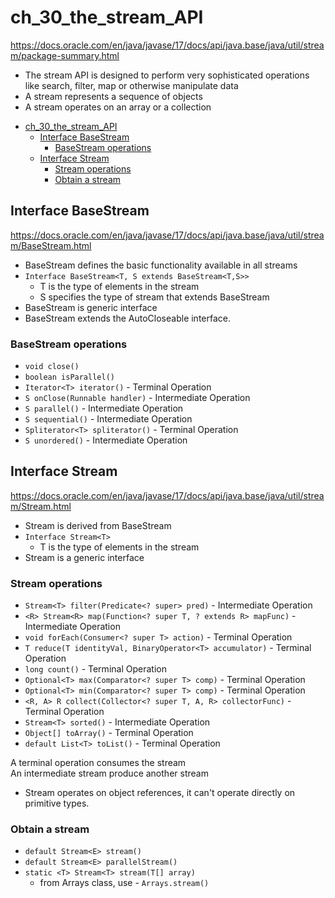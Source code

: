 # ch_30_the_stream_API
https://docs.oracle.com/en/java/javase/17/docs/api/java.base/java/util/stream/package-summary.html

- The stream API is designed to perform very sophisticated operations like search, filter, map or otherwise manipulate data
- A stream represents a sequence of objects
- A stream operates on an array or a collection

<!-- TOC -->
* [ch_30_the_stream_API](#ch_30_the_stream_api)
  * [Interface BaseStream](#interface-basestream)
    * [BaseStream operations](#basestream-operations)
  * [Interface Stream](#interface-stream)
    * [Stream operations](#stream-operations)
    * [Obtain a stream](#obtain-a-stream)
<!-- TOC -->

## Interface BaseStream
https://docs.oracle.com/en/java/javase/17/docs/api/java.base/java/util/stream/BaseStream.html

- BaseStream defines the basic functionality available in all streams
- `Interface BaseStream<T, S extends BaseStream<T,S>>`
    - T is the type of elements in the stream
    - S specifies the type of stream that extends BaseStream
- BaseStream is generic interface 
- BaseStream extends the AutoCloseable interface.

### BaseStream operations
- `void close()`
- `boolean isParallel()`
- `Iterator<T> iterator()` - Terminal Operation
- `S onClose(Runnable handler)` - Intermediate Operation
- `S parallel()` - Intermediate Operation
- `S sequential()` - Intermediate Operation
- `Spliterator<T> spliterator()` - Terminal Operation
- `S unordered()` - Intermediate Operation

## Interface Stream
https://docs.oracle.com/en/java/javase/17/docs/api/java.base/java/util/stream/Stream.html

- Stream is derived from BaseStream
- `Interface Stream<T>`
  - T is the type of elements in the stream
- Stream is a generic interface 

### Stream operations
- `Stream<T> filter(Predicate<? super> pred)` - Intermediate Operation
- `<R> Stream<R> map(Function<? super T, ? extends R> mapFunc)` - Intermediate Operation
- `void forEach(Consumer<? super T> action)` - Terminal Operation
- `T reduce(T identityVal, BinaryOperator<T> accumulator)` - Terminal Operation
- `long count()` - Terminal Operation
- `Optional<T> max(Comparator<? super T> comp)` - Terminal Operation
- `Optional<T> min(Comparator<? super T> comp)` - Terminal Operation
- `<R, A> R collect(Collector<? super T, A, R> collectorFunc)` - Terminal Operation
- `Stream<T> sorted()` - Intermediate Operation
- `Object[] toArray()` - Terminal Operation
- `default List<T> toList()` - Terminal Operation

A terminal operation consumes the stream\
An intermediate stream produce another stream

- Stream operates on object references, it can't operate directly on primitive types.

### Obtain a stream
- `default Stream<E> stream()`
- `default Stream<E> parallelStream()`
- `static <T> Stream<T> stream(T[] array)`
  - from Arrays class, use - `Arrays.stream()`